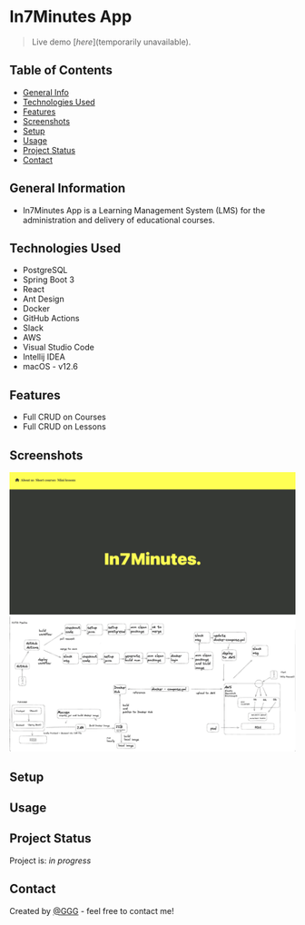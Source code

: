 # In7Minutes App
> Live demo [_here_](temporarily unavailable). <!-- If you have the project hosted somewhere, include the link here. -->

## Table of Contents
* [General Info](#general-information)
* [Technologies Used](#technologies-used)
* [Features](#features)
* [Screenshots](#screenshots)
* [Setup](#setup)
* [Usage](#usage)
* [Project Status](#project-status)
* [Contact](#contact)
<!-- * [License](#license) -->

## General Information
-  In7Minutes App is a Learning Management System (LMS) for the administration and delivery of educational courses.

## Technologies Used
- PostgreSQL
- Spring Boot 3
- React 
- Ant Design
- Docker
- GitHub Actions
- Slack
- AWS
- Visual Studio Code
- Intellij IDEA
- macOS - v12.6

## Features
<!-- List the ready features here: -->

- Full CRUD on Courses
- Full CRUD on Lessons

## Screenshots
![Example screenshot](images/in7min_home_page.png)
![Example screenshot](images/architecture.png)
<!-- ![Example screenshot](./screenshots/shopska_salad.png) -->
<!-- If you have screenshots you'd like to share, include them here. -->

## Setup

<!-- Proceed to describe how to install / get started with the project. -->


## Usage
<!-- How does one go about using it? -->


## Project Status
Project is: _in progress_ 

## Contact
Created by [@GGG](http://3gbg.s3-website.eu-west-2.amazonaws.com/#intro) - feel free to contact me!

